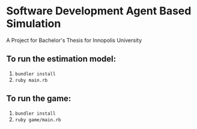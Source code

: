 # Software Development Agent Based Simulation
A Project for Bachelor's Thesis for Innopolis University

## To run the estimation model:
1. `bundler install`
2. `ruby main.rb`

## To run the game:
1. `bundler install`
2. `ruby game/main.rb`
